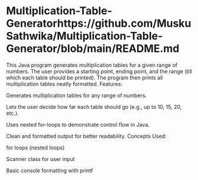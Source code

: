 # Multiplication-Table-Generatorhttps://github.com/MuskuSathwika/Multiplication-Table-Generator/blob/main/README.md
This Java program generates multiplication tables for a given range of numbers. The user provides a starting point, ending point, and the range (till which each table should be printed). The program then prints all multiplication tables neatly formatted.
Features:

Generates multiplication tables for any range of numbers.

Lets the user decide how far each table should go (e.g., up to 10, 15, 20, etc.).

Uses nested for-loops to demonstrate control flow in Java.

Clean and formatted output for better readability.
Concepts Used:

for loops (nested loops)

Scanner class for user input

Basic console formatting with printf
